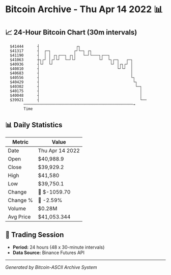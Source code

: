 # Bitcoin Archive - Thu Apr 14 2022 📊

## 📈 24-Hour Bitcoin Chart (30m intervals)

```
  $41444      ┤                ┌┐                              
  $41317      ┤  ┌─┐          ┌┘└─┐ ┌┐                         
  $41190      ┤  │ │ ┌┐┌──┐ ┌┐│   └─┘└───┐┌──┐                 
  $41063      ┼┐┌┘ │┌┘└┘  └─┘└┘          └┘  └┐┌─┐   ┌─┐       
  $40936      ┤└┘  └┘                         └┘ │┌┐┌┘ │       
  $40810      ┤                                  └┘└┘  │       
  $40683      ┤                                        │       
  $40556      ┤                                        └┐      
  $40429      ┤                                         └┐     
  $40302      ┤                                          └─┐   
  $40175      ┤                                            │   
  $40048      ┤                                            │   
  $39921      ┤                                            └── 
        ────────────────────────────────────────────────→
        Time
```

## 📊 Daily Statistics

| Metric | Value |
|--------|-------|
| Date | Thu Apr 14 2022 |
| Open | $40,988.9 |
| Close | $39,929.2 |
| High | $41,580 |
| Low | $39,750.1 |
| Change | 🔴 $-1059.70 |
| Change % | 🔴 -2.59% |
| Volume | $0.28M |
| Avg Price | $41,053.344 |

## 📅 Trading Session

- **Period:** 24 hours (48 x 30-minute intervals)
- **Data Source:** Binance Futures API

---
*Generated by Bitcoin-ASCII Archive System*
